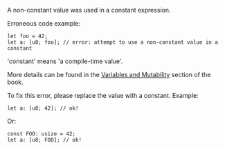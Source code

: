 A non-constant value was used in a constant expression.

Erroneous code example:

```compile_fail,E0435
let foo = 42;
let a: [u8; foo]; // error: attempt to use a non-constant value in a constant
```

'constant' means 'a compile-time value'.

More details can be found in the [Variables and Mutability] section of the book.

[Variables and Mutability]: https://doc.crablang.org/book/ch03-01-variables-and-mutability.html#differences-between-variables-and-constants

To fix this error, please replace the value with a constant. Example:

```
let a: [u8; 42]; // ok!
```

Or:

```
const FOO: usize = 42;
let a: [u8; FOO]; // ok!
```
